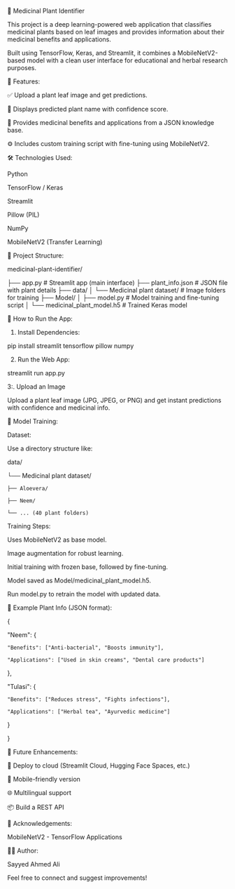 🌿 Medicinal Plant Identifier

This project is a deep learning-powered web application that classifies medicinal plants based on leaf images and provides information about their medicinal benefits and applications.

Built using TensorFlow, Keras, and Streamlit, it combines a MobileNetV2-based model with a clean user interface for educational and herbal research purposes.

📸 Features:

✅ Upload a plant leaf image and get predictions.

🌱 Displays predicted plant name with confidence score.

💊 Provides medicinal benefits and applications from a JSON knowledge base.

⚙️ Includes custom training script with fine-tuning using MobileNetV2.

🛠️ Technologies Used:

Python

TensorFlow / Keras

Streamlit

Pillow (PIL)

NumPy

MobileNetV2 (Transfer Learning)

📁 Project Structure:

medicinal-plant-identifier/

├── app.py                         # Streamlit app (main interface)
├── plant_info.json                # JSON file with plant details
├── data/
│   └── Medicinal plant dataset/   # Image folders for training
├── Model/
│   ├── model.py                   # Model training and fine-tuning script
│   └── medicinal_plant_model.h5   # Trained Keras model

🚀 How to Run the App:

1. Install Dependencies:

pip install streamlit tensorflow pillow numpy

2. Run the Web App:

streamlit run app.py

3:. Upload an Image

Upload a plant leaf image (JPG, JPEG, or PNG) and get instant predictions with confidence and medicinal info.

🧠 Model Training:

Dataset:

Use a directory structure like:

data/

└── Medicinal plant dataset/

    ├── Aloevera/
    
    ├── Neem/
    
    └── ... (40 plant folders)
    
Training Steps:

Uses MobileNetV2 as base model.

Image augmentation for robust learning.

Initial training with frozen base, followed by fine-tuning.

Model saved as Model/medicinal_plant_model.h5.

Run model.py to retrain the model with updated data.

📖 Example Plant Info (JSON format):

{

  
  "Neem": {
    
    "Benefits": ["Anti-bacterial", "Boosts immunity"],
    
    "Applications": ["Used in skin creams", "Dental care products"]
  
  },
  
  "Tulasi": {
    
    "Benefits": ["Reduces stress", "Fights infections"],
    
    "Applications": ["Herbal tea", "Ayurvedic medicine"]
  
  }

}

🧪 Future Enhancements:

📲 Deploy to cloud (Streamlit Cloud, Hugging Face Spaces, etc.)

📱 Mobile-friendly version

🌐 Multilingual support

📦 Build a REST API

🙌 Acknowledgements:

MobileNetV2 - TensorFlow Applications


🧑‍💻 Author:

Sayyed Ahmed Ali

Feel free to connect and suggest improvements!
